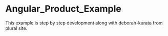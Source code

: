 # Angular_Product_Example
This example is step by step development along with deborah-kurata from plural site.
